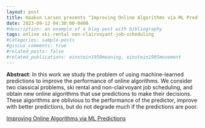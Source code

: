 ```yaml
---
layout: post
title: Haakon Larsen presents "Improving Online Algorithms via ML Predictions"
date: 2023-09-12 04:30:00-0400
#description: an example of a blog post with bibliography
tags: online ski-rental non-clairvoyant-job-scheduling
#categories: sample-posts
#giscus_comments: true
#related_posts: false
#related_publications: einstein1950meaning, einstein1905movement
---
```



**Abstract**: In this work we study the problem of using machine-learned predictions to improve the performance of online algorithms. We consider two classical problems, ski rental and non-clairvoyant job scheduling, and obtain new online algorithms that use predictions to make their decisions. These algorithms are oblivious to the performance of the predictor, improve with better predictions, but do not degrade much if the predictions are poor.

[Improving Online Algorithms via ML Predictions](https://dl.acm.org/doi/pdf/10.5555/3327546.3327635)
